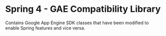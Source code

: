 Spring 4 - GAE Compatibility Library
==================

Contains Google App Engine SDK classes that have been modified to enable Spring features and vice versa.

